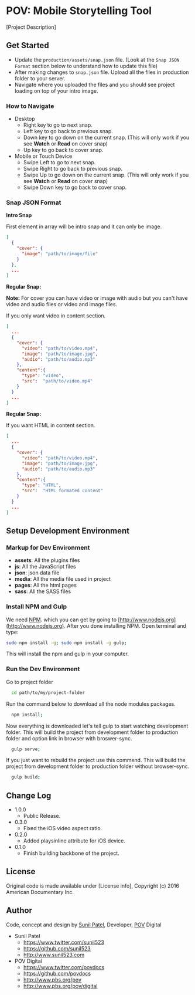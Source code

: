 # POV: Mobile Storytelling Tool

[Project Description]

## Get Started

* Update the `production/assets/snap.json` file. (Look at the `Snap JSON Format` section below to understand how to update this file)
* After making changes to `snap.json` file. Upload all the files in production folder to your server.
* Navigate where you uploaded the files and you should see project loading on top of your intro image.

### How to Navigate
* Desktop
  * Right key to go to next snap.
  * Left key to go back to previous snap.
  * Down key to go down on the current snap. (This will only work if you see **Watch** or **Read** on cover snap)
  * Up key to go back to cover snap.
* Mobile or Touch Device
  * Swipe Left to go to next snap.
  * Swipe Right to go back to previous snap.
  * Swipe Up to go down on the current snap. (This will only work if you see **Watch** or **Read** on cover snap)
  * Swipe Down key to go back to cover snap.

### Snap JSON Format

**Intro Snap**

First element in array will be intro snap and it can only be image.

```json
[
  {
    "cover": {
      "image": "path/to/image/file"
    }
  },
  ...
]
```

**Regular Snap:**

**Note:** For cover you can have video or image with audio but you can't have video and audio files or video and image files.

If you only want video in content section.

```json
[
  ...
  {
    "cover": {
      "video": "path/to/video.mp4",
      "image": "path/to/image.jpg",
      "audio": "path/to/audio.mp3"
    },
    "content":{
      "type": "video",
      "src":  "path/to/video.mp4"
    }
  }
  ...
]
```

**Regular Snap:**

If you want HTML in content section.

```json
[
  ...
  {
    "cover": {
      "video": "path/to/video.mp4",
      "image": "path/to/image.jpg",
      "audio": "path/to/audio.mp3"
    },
    "content":{
      "type": "HTML",
      "src":  "HTML formated content"
    }
  }
  ...
]
```




## Setup Development Environment

### Markup for Dev Environment
* **assets**: All the plugins files
* **js**: All the JavaScript files
* **json**: json data file
* **media**: All the media file used in project
* **pages**: All the html pages
* **sass**: All the SASS files

### Install NPM and Gulp

We need [NPM](https://npmjs.org). which you can get by going to [http://www.nodejs.org](http://www.nodejs.org).
After you done installing NPM. Open terminal and type:
```sh
sudo npm install -g; sudo npm install -g gulp;
```
This will install the npm and gulp in your computer.


### Run the Dev Environment

Go to project folder
```sh
  cd path/to/my/project-folder
```
Run the command below to download all the node modules packages.
```sh
  npm install;
```

Now everything is downloaded let's tell gulp to start watching development folder. This will build the project from development folder to production folder and option link in browser with broswer-sync.
```sh
  gulp serve;
```


If you just want to rebuild the project use this commend. This will build the project from development folder to production folder without browser-sync.
```sh
  gulp build;
```

## Change Log

* 1.0.0
  * Public Release.
* 0.3.0
  * Fixed the iOS video aspect ratio.
* 0.2.0
  * Added playsinline attribute for iOS device.
* 0.1.0
  * Finish building backbone of the project.


## License
Original code is made available under [License info], Copyright (c) 2016 American Documentary Inc.

## Author
Code, concept and design by [Sunil Patel](https://github.com/sunil523), Developer, [POV](http://www.pbs.org/pov/) Digital

* Sunil Patel
  * https://www.twitter.com/sunil523
  * https://github.com/sunil523
  * http://www.sunil523.com
* POV Digital
  * https://www.twitter.com/povdocs
  * https://github.com/povdocs
  * http://www.pbs.org/pov
  * http://www.pbs.org/pov/digital